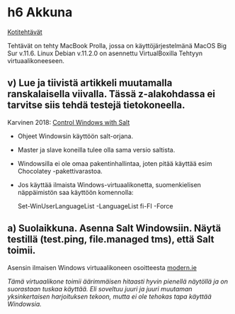 # h6 Akkuna

[Kotitehtävät](https://terokarvinen.com/2021/configuration-management-systems-2022-spring/)

Tehtävät on tehty MacBook Prolla, jossa on käyttöjärjestelmänä MacOS Big Sur v.11.6. Linux Debian v.11.2.0 on asennettu VirtualBoxilla Tehtyyn virtuaalikoneeseen.

## v) Lue ja tiivistä artikkeli muutamalla ranskalaisella viivalla. Tässä z-alakohdassa ei tarvitse siis tehdä testejä tietokoneella.

Karvinen 2018: [Control Windows with Salt](https://terokarvinen.com/2018/04/18/control-windows-with-salt/)

- Ohjeet Windowsin käyttöön salt-orjana.
- Master ja slave koneilla tulee olla sama versio saltista.
- Windowsilla ei ole omaa pakentinhallintaa, joten pitää käyttää esim Chocolatey -pakettivarastoa.
- Jos käyttää ilmaista Windows-virtuaalikonetta, suomenkielisen näppäimistön saa käyttöön komennolla:

	Set-WinUserLanguageList -LanguageList fi-FI -Force

## a) Suolaikkuna. Asenna Salt Windowsiin. Näytä testillä (test.ping, file.managed tms), että Salt toimii.

Asensin ilmaisen Windows virtuaalikoneen osoitteesta [modern.ie](https://developer.microsoft.com/en-us/microsoft-edge/tools/vms/) 

*Tämä virtuaalikone toimii äärimmäisen hitaasti hyvin pienellä näytöllä ja on suorastaan tuskaa käyttää. Eli soveltuu juuri ja juuri muutaman yksinkertaisen harjoituksen tekoon, mutta ei ole tehokas tapa käyttää Windowsia.*

